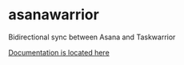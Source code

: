 # asanawarrior
Bidirectional sync between Asana and Taskwarrior

[Documentation is located here](https://wiki.dgraph.io/Asanawarrior)
